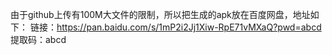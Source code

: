 由于github上传有100M大文件的限制，所以把生成的apk放在百度网盘，地址如下：
链接：https://pan.baidu.com/s/1mP2i2Jj1Xiw-RpE71vMXaQ?pwd=abcd 
提取码：abcd 
